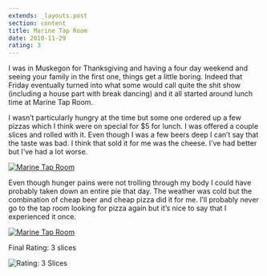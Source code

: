 ```yaml
---
extends: _layouts.post
section: content
title: Marine Tap Room
date: 2010-11-29
rating: 3
---
```


I was in Muskegon for Thanksgiving and having a four day weekend and seeing your family in the first one, things get a little boring. Indeed that Friday eventually turned into what some would call quite the shit show (including a house part with break dancing) and it all started around lunch time at Marine Tap Room.

I wasn’t particularly hungry at the time but some one ordered up a few pizzas which I think were on special for $5 for lunch. I was offered a couple slices and rolled with it. Even though I was a few beers deep I can’t say that the taste was bad. I think that sold it for me was the cheese. I’ve had better but I’ve had a lot worse.

[![Marine Tap Room](http://farm2.static.flickr.com/1407/5590337219_f383af8f18.jpg)](http://www.flickr.com/photos/joefearnley/5590337219/ "Marine Tap Room by joefearnley, on Flickr")

Even though hunger pains were not trolling through my body I could have probably taken down an entire pie that day. The weather was cold but the combination of cheap beer and cheap pizza did it for me. I’ll probably never go to the tap room looking for pizza again but it’s nice to say that I experienced it once.

[![Marine Tap Room](http://farm6.static.flickr.com/5172/5590337469_18a9033f84.jpg)](http://www.flickr.com/photos/joefearnley/5590337469/ "Marine Tap Room by joefearnley, on Flickr")

Final Rating: 3 slices

![Rating: 3 Slices](/assets/img/pizza3_sm.jpg)